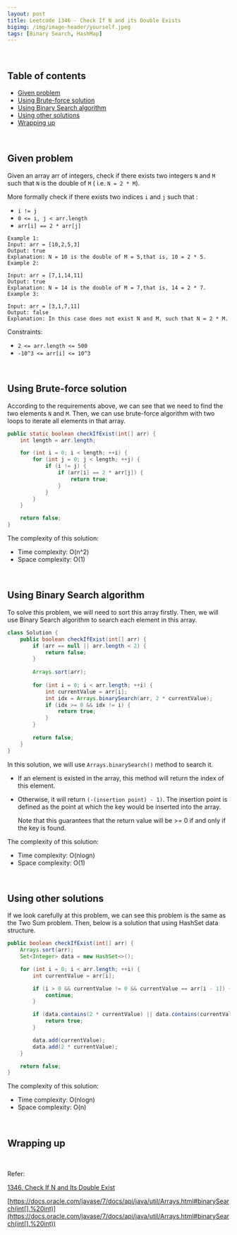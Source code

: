 ```yaml
---
layout: post
title: Leetcode 1346 - Check If N and its Double Exists
bigimg: /img/image-header/yourself.jpeg
tags: [Binary Search, HashMap]
---
```





<br>

## Table of contents
- [Given problem](#given-problem)
- [Using Brute-force solution](#using-brute-force-solution)
- [Using Binary Search algorithm](#using-binary-search-algorithm)
- [Using other solutions](#using-other-solutions)
- [Wrapping up](#wrapping-up)


<br>

## Given problem

Given an array arr of integers, check if there exists two integers `N` and `M` such that `N` is the double of `M` ( i.e. `N = 2 * M`).

More formally check if there exists two indices `i` and `j` such that :
- `i != j`
- `0 <= i, j < arr.length`
- `arr[i] == 2 * arr[j]`

```
Example 1:
Input: arr = [10,2,5,3]
Output: true
Explanation: N = 10 is the double of M = 5,that is, 10 = 2 * 5.
Example 2:

Input: arr = [7,1,14,11]
Output: true
Explanation: N = 14 is the double of M = 7,that is, 14 = 2 * 7.
Example 3:

Input: arr = [3,1,7,11]
Output: false
Explanation: In this case does not exist N and M, such that N = 2 * M.
```

Constraints:
- `2 <= arr.length <= 500`
- `-10^3 <= arr[i] <= 10^3`


<br>

## Using Brute-force solution

According to the requirements above, we can see that we need to find the two elements `N` and `M`. Then, we can use brute-force algorithm with two loops to iterate all elements in that array.

```java
public static boolean checkIfExist(int[] arr) {
    int length = arr.length;

    for (int i = 0; i < length; ++i) {
        for (int j = 0; j < length; ++j) {
            if (i != j) {
                if (arr[i] == 2 * arr[j]) {
                    return true;
                }
            }
        }
    }

    return false;
}
```

The complexity of this solution:
- Time complexity: O(n^2)
- Space complexity: O(1)


<br>

## Using Binary Search algorithm

To solve this problem, we will need to sort this array firstly. Then, we will use Binary Search algorithm to search each element in this array.

```java
class Solution {
    public boolean checkIfExist(int[] arr) {
        if (arr == null || arr.length < 2) {
            return false;
        }
        
        Arrays.sort(arr);
        
        for (int i = 0; i < arr.length; ++i) {
            int currentValue = arr[i];
            int idx = Arrays.binarySearch(arr, 2 * currentValue);
            if (idx >= 0 && idx != i) {
                return true;
            }
        }
        
        return false;
    }
}
```

In this solution, we will use `Arrays.binarySearch()` method to search it.
- If an element is existed in the array, this method will return the index of this element.
- Otherwise, it will return `(-(insertion point) - 1)`. The insertion point is defined as the point at which the key would be inserted into the array.

    Note that this guarantees that the return value will be >= 0 if and only if the key is found.

The complexity of this solution:
- Time complexity: O(nlogn)
- Space complexity: O(1)


<br>

## Using other solutions

If we look carefully at this problem, we can see this problem is the same as the Two Sum problem. Then, below is a solution that using HashSet data structure.

```java
public boolean checkIfExist(int[] arr) {
    Arrays.sort(arr);
    Set<Integer> data = new HashSet<>();

    for (int i = 0; i < arr.length; ++i) {
        int currentValue = arr[i];

        if (i > 0 && currentValue != 0 && currentValue == arr[i - 1]) {
            continue;
        }

        if (data.contains(2 * currentValue) || data.contains(currentValue)) {
            return true;
        }

        data.add(currentValue);
        data.add(2 * currentValue);
    }

    return false;
}
```

The complexity of this solution:
- Time complexity: O(nlogn)
- Space complexity: O(n)


<br>

## Wrapping up




<br>

Refer:

[1346. Check If N and Its Double Exist](https://leetcode.com/problems/check-if-n-and-its-double-exist/)

[https://docs.oracle.com/javase/7/docs/api/java/util/Arrays.html#binarySearch(int[],%20int)](https://docs.oracle.com/javase/7/docs/api/java/util/Arrays.html#binarySearch(int[],%20int))
